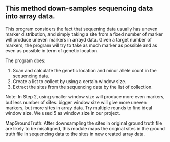 ## This method down-samples sequencing data into array data.

This program considers the fact that sequening data usually has uneven marker distribution, and simply taking a site from a fixed number of marker will produce uneven markers in arrayd data. Given a target number of markers, the program will try to take as much marker as possible and as even as possible in term of genetic location.


The program does:
1. Scan and calculate the genetic location and minor allele count in the sequencing data.
2. Create a list to collect by using a certain window size.
3. Extract the sites from the sequencing data by the list of collection.


Note:
In Step 2, using smaller window size will produce more even markers, but less number of sites.
bigger window size will give more uneven markers, but more sites in array data.
Try multiple rounds to find ideal window size.
We used 5 as window size in our project.




MapGroundTruth: 
After downsampling the sites in original ground truth file are likely to be misaligned, this module maps the original sites in the ground truth file in sequencing data to the sites in new created array data.
